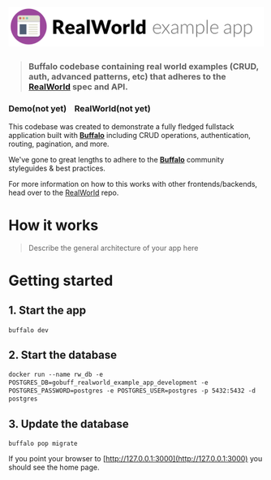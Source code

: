 # ![RealWorld Example App](logo.png)

> ### Buffalo codebase containing real world examples (CRUD, auth, advanced patterns, etc) that adheres to the [RealWorld](https://github.com/gothinkster/realworld) spec and API.


### Demo(not yet)&nbsp;&nbsp;&nbsp;&nbsp;RealWorld(not yet)


This codebase was created to demonstrate a fully fledged fullstack application built with **[Buffalo](http://gobuffalo.io)** including CRUD operations, authentication, routing, pagination, and more.

We've gone to great lengths to adhere to the **[Buffalo](http://gobuffalo.io)** community styleguides & best practices.

For more information on how to this works with other frontends/backends, head over to the [RealWorld](https://github.com/gothinkster/realworld) repo.


# How it works

> Describe the general architecture of your app here

# Getting started

## 1. Start the app

	buffalo dev

## 2. Start the database

	docker run --name rw_db -e POSTGRES_DB=gobuff_realworld_example_app_development -e POSTGRES_PASSWORD=postgres -e POSTGRES_USER=postgres -p 5432:5432 -d postgres

## 3. Update the database

	buffalo pop migrate

If you point your browser to [http://127.0.0.1:3000](http://127.0.0.1:3000) you should see the home page.